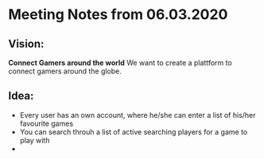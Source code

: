 # Meeting Notes from 06.03.2020

## Vision:
**Connect Gamers around the world**
We want to create a plattform to connect gamers around the globe.

## Idea:
- Every user has an own account, where he/she can enter a list of his/her favourite games
- You can search throuh a list of active searching players for a game to play with
- 
